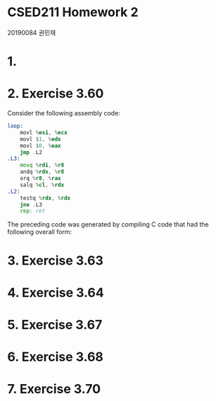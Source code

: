 CSED211 Homework 2
===

20190084 권민재

# 1. 
# 2. Exercise 3.60
Consider the following assembly code:
```asm
loop:
    movl %esi, %ecx
    movl $1, %edx
    movl $0, %eax
    jmp .L2
.L3:
    movq %rdi, %r8
    andq %rdx, %r8
    orq %r8, %rax
    salq %cl, %rdx
.L2:
    testq %rdx, %rdx
    jne .L3
    rep; ret


```
The preceding code was generated by compiling C code that had the following overall form:

# 3. Exercise 3.63
# 4. Exercise 3.64
# 5. Exercise 3.67
# 6. Exercise 3.68
# 7. Exercise 3.70